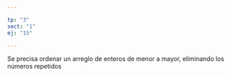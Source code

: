 ```yaml
---

tp: "3"
sect: "1"
ej: "15"

---
```


Se precisa ordenar un arreglo de enteros de menor a mayor, eliminando los números repetidos
